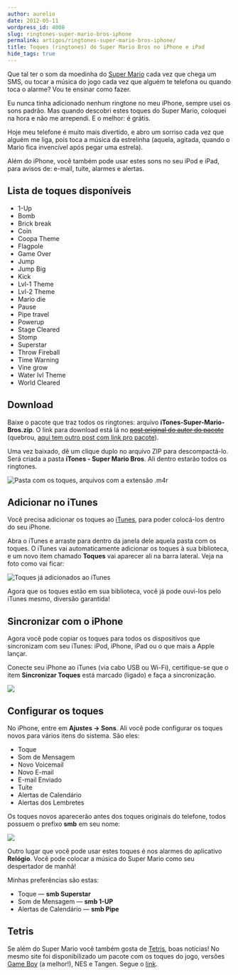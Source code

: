 ```yaml
---
author: aurelio
date: 2012-05-11
wordpress_id: 4008
slug: ringtones-super-mario-bros-iphone
permalink: artigos/ringtones-super-mario-bros-iphone/
title: Toques (ringtones) do Super Mario Bros no iPhone e iPad
hide_tags: true
---
```


Que tal ter o som da moedinha do [Super Mario](http://pt.wikipedia.org/wiki/Super_Mario_Bros.) cada vez que chega um SMS, ou tocar a música do jogo cada vez que alguém te telefona ou quando toca o alarme? Vou te ensinar como fazer.

Eu nunca tinha adicionado nenhum ringtone no meu iPhone, sempre usei os sons padrão. Mas quando descobri estes toques do Super Mario, coloquei na hora e não me arrependi. E o melhor: é grátis.

Hoje meu telefone é muito mais divertido, e abro um sorriso cada vez que alguém me liga, pois toca a música da estrelinha (aquela, agitada, quando o Mario fica invencível após pegar uma estrela).

Além do iPhone, você também pode usar estes sons no seu iPod e iPad, para avisos de: e-mail, tuíte, alarmes e alertas.


## Lista de toques disponíveis

  * 1-Up
  * Bomb
  * Brick break
  * Coin
  * Coopa Theme
  * Flagpole
  * Game Over
  * Jump
  * Jump Big
  * Kick
  * Lvl-1 Theme
  * Lvl-2 Theme
  * Mario die
  * Pause
  * Pipe travel
  * Powerup
  * Stage Cleared
  * Stomp
  * Superstar
  * Throw Fireball
  * Time Warning
  * Vine grow
  * Water lvl Theme
  * World Cleared


## Download

Baixe o pacote que traz todos os ringtones: arquivo **iTones-Super-Mario-Bros.zip**. O link para download está lá no <del>[post original do autor do pacote](http://itones.posterous.com/nes-super-mario-bros-iphone-sound-pack)</del> (quebrou, [aqui tem outro post com link pro pacote](http://www.nintendofuse.com/2011/10/26/nes-super-mario-bros-iphone-ring-tone-sound-pack/)).

Uma vez baixado, dê um clique duplo no arquivo ZIP para descompactá-lo. Será criada a pasta **iTones - Super Mario Bros**. Ali dentro estarão todos os ringtones.

![Pasta com os toques, arquivos com a extensão .m4r](http://aurelio.net/wp/wp-content/uploads/2012/05/ringtones-finder.png)

## Adicionar no iTunes

Você precisa adicionar os toques ao [iTunes](http://pt.wikipedia.org/wiki/ITunes), para poder colocá-los dentro do seu iPhone.

Abra o iTunes e arraste para dentro da janela dele aquela pasta com os toques. O iTunes vai automaticamente adicionar os toques à sua biblioteca, e um novo item chamado **Toques** vai aparecer ali na barra lateral. Veja na foto como vai ficar:

![Toques já adicionados ao iTunes](http://aurelio.net/wp/wp-content/uploads/2012/05/ringtones-itunes.png)

Agora que os toques estão em sua biblioteca, você já pode ouvi-los pelo iTunes mesmo, diversão garantida!


## Sincronizar com o iPhone

Agora você pode copiar os toques para todos os dispositivos que sincronizam com seu iTunes: iPod, iPhone, iPad ou o que mais a Apple lançar.

Conecte seu iPhone ao iTunes (via cabo USB ou Wi-Fi), certifique-se que o item **Sincronizar Toques** está marcado (ligado) e faça a sincronização.

![](http://aurelio.net/wp/wp-content/uploads/2012/05/ringtones-sync.png)


## Configurar os toques

No iPhone, entre em **Ajustes → Sons**. Ali você pode configurar os toques novos para vários itens do sistema. São eles:

  * Toque
  * Som de Mensagem
  * Novo Voicemail
  * Novo E-mail
  * E-mail Enviado
  * Tuíte
  * Alertas de Calendário
  * Alertas dos Lembretes

Os toques novos aparecerão antes dos toques originais do telefone, todos possuem o prefixo **smb** em seu nome:

![](http://aurelio.net/wp/wp-content/uploads/2012/05/ringtones-iphone.png)

Outro lugar que você pode usar estes toques é nos alarmes do aplicativo **Relógio**. Você pode colocar a música do Super Mario como seu despertador de manhã!

Minhas preferências são estas:

  * Toque — **smb Superstar**
  * Som de Mensagem — **smb 1-UP**
  * Alertas de Calendário — **smb Pipe**


## Tetris

Se além do Super Mario você também gosta de [Tetris](http://pt.wikipedia.org/wiki/Tetris), boas notícias! No mesmo site foi disponibilizado um pacote com os toques do jogo, versões [Game Boy][] (a melhor!), NES e Tangen. Segue o [link](http://itones.posterous.com/tetris-iphone-ringtones-text-tones-soundpack).


[Game Boy]: http://en.wikipedia.org/wiki/Tetris_(Game_Boy)
